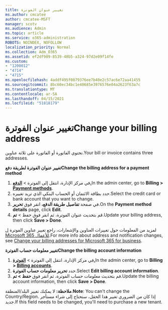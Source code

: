 ```yaml
---
title: تغيير عنوان الفوترة
ms.author: cmcatee
author: cmcatee-MSFT
manager: scotv
ms.audience: Admin
ms.topic: article
ms.service: o365-administration
ROBOTS: NOINDEX, NOFOLLOW
localization_priority: Normal
ms.collection: Adm_O365
ms.assetid: ef2df989-8539-48b5-a324-97d2e09f14fe
ms.custom:
- "1200012"
- "4714"
- "4715"
ms.openlocfilehash: 4addf495f0879376ee7b40e2c57ac6e72aa41455
ms.sourcegitcommit: 8bc60ec34bc1e40685e3976576e04a2623f63a7c
ms.translationtype: MT
ms.contentlocale: ar-SA
ms.lasthandoff: 04/15/2021
ms.locfileid: "51818179"
---
```

# <a name="change-your-billing-address"></a><span data-ttu-id="2d857-102">تغيير عنوان الفوترة</span><span class="sxs-lookup"><span data-stu-id="2d857-102">Change your billing address</span></span>

<span data-ttu-id="2d857-103">تحتوي الفاتورة أو الفاتورة على ثلاثة عناوين.</span><span class="sxs-lookup"><span data-stu-id="2d857-103">Your bill or invoice contains three addresses.</span></span>

<span data-ttu-id="2d857-104">**تغيير عنوان الفوترة لطريقة دفع**</span><span class="sxs-lookup"><span data-stu-id="2d857-104">**Change the billing address for a payment method**</span></span>

1. <span data-ttu-id="2d857-105">في مركز الإدارة، انتقل إلى الفوترة > **[الدفع.](https://go.microsoft.com/fwlink/p/?linkid=2018806)**</span><span class="sxs-lookup"><span data-stu-id="2d857-105">In the admin center, go to **Billing > [Payment methods](https://go.microsoft.com/fwlink/p/?linkid=2018806)**.</span></span>
2. <span data-ttu-id="2d857-106">حدد بطاقة الائتمان أو الحساب البنكي الذي تريد تغييره.</span><span class="sxs-lookup"><span data-stu-id="2d857-106">Select the credit card or bank account that you want to change.</span></span>
3. <span data-ttu-id="2d857-107">في صفحة **تفاصيل طريقة الدفع،** انقر فوق **تحرير**.</span><span class="sxs-lookup"><span data-stu-id="2d857-107">On the **Payment method details** page, click **Edit**.</span></span>
4. <span data-ttu-id="2d857-108">قم بتحديث عنوان الفوترة، ثم انقر فوق حفظ > **تم**.</span><span class="sxs-lookup"><span data-stu-id="2d857-108">Update your billing address, then click **Save > Done**.</span></span>

<span data-ttu-id="2d857-109">لمزيد من المعلومات حول تغييرات العناوين والإشعارات، راجع تغيير عناوين الفوترة [ل Microsoft 365 للأعمال](https://docs.microsoft.com/microsoft-365/commerce/billing-and-payments/change-your-billing-addresses?view=o365-worldwide).</span><span class="sxs-lookup"><span data-stu-id="2d857-109">For more info about address and notification changes, see [Change your billing addresses for Microsoft 365 for business](https://docs.microsoft.com/microsoft-365/commerce/billing-and-payments/change-your-billing-addresses?view=o365-worldwide).</span></span>

<span data-ttu-id="2d857-110">**تغيير معلومات حساب الفوترة**</span><span class="sxs-lookup"><span data-stu-id="2d857-110">**Change the billing account information**</span></span>

1. <span data-ttu-id="2d857-111">في مركز الإدارة، انتقل إلى الفوترة > **[الفوترة.](https://admin.microsoft.com/Adminportal/Home?source=applauncher#/BillingAccounts/billing-accounts)**</span><span class="sxs-lookup"><span data-stu-id="2d857-111">In the admin center, go to **Billing > [Billing accounts](https://admin.microsoft.com/Adminportal/Home?source=applauncher#/BillingAccounts/billing-accounts)**.</span></span>
2. <span data-ttu-id="2d857-112">حدد **تحرير معلومات حساب الفوترة**.</span><span class="sxs-lookup"><span data-stu-id="2d857-112">Select **Edit billing account information**.</span></span>
3. <span data-ttu-id="2d857-113">قم بتحديث معلومات حساب الفوترة، ثم انقر فوق **حفظ > تم**.</span><span class="sxs-lookup"><span data-stu-id="2d857-113">Update the billing account information, then click **Save > Done**.</span></span>

<span data-ttu-id="2d857-114">**ملاحظة:** لا يمكنك تغيير البلد/المنطقة.</span><span class="sxs-lookup"><span data-stu-id="2d857-114">**Note**: You can't change the Country/Region.</span></span> <span data-ttu-id="2d857-115">إذا كان من الضروري تغيير هذا الحقل، ستحتاج إلى شراء مستأجر جديد.</span><span class="sxs-lookup"><span data-stu-id="2d857-115">If this field needs to be changed, you'll need to purchase a new tenant.</span></span>
